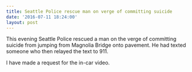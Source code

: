 ```yaml
---
title: Seattle Police rescue man on verge of committing suicide
date: '2016-07-11 18:24:00'
layout: post
---
```

This evening Seattle Police rescued a man on the verge of committing suicide from jumping from Magnolia Bridge onto pavement. He had texted someone who then relayed the text to 911. 

I have made a request for the in-car video.